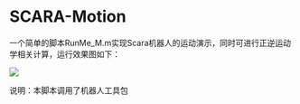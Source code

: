 # SCARA-Motion

一个简单的脚本RunMe_M.m实现Scara机器人的运动演示，同时可进行正逆运动学相关计算，运行效果图如下：

![](https://s1.ax1x.com/2020/05/29/tKJ0DP.jpg)

说明：本脚本调用了机器人工具包

